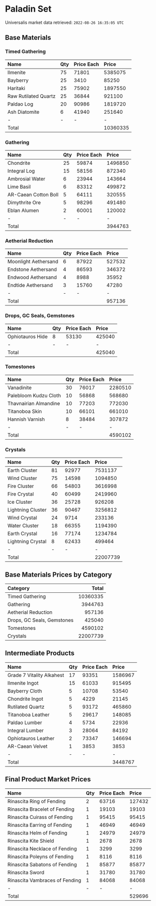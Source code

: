 # Paladin Set

Universalis market data retrieved: `2022-08-26 16:35:05 UTC`

## Base Materials

### Timed Gathering

| Name                 | Qty   | Price Each   | Price    |
|:---------------------|:------|:-------------|:---------|
| Ilmenite             | 75    | 71801        | 5385075  |
| Bayberry             | 25    | 3410         | 85250    |
| Haritaki             | 25    | 75902        | 1897550  |
| Raw Rutilated Quartz | 25    | 36844        | 921100   |
| Paldao Log           | 20    | 90986        | 1819720  |
| Ash Diatomite        | 6     | 41940        | 251640   |
| -                    | -     | -            | -        |
| Total                |       |              | 10360335 |

### Gathering

| Name                 | Qty   | Price Each   | Price   |
|:---------------------|:------|:-------------|:--------|
| Chondrite            | 25    | 59874        | 1496850 |
| Integral Log         | 15    | 58156        | 872340  |
| Ambrosial Water      | 6     | 23944        | 143664  |
| Lime Basil           | 6     | 83312        | 499872  |
| AR-Caean Cotton Boll | 5     | 64111        | 320555  |
| Dimythrite Ore       | 5     | 98296        | 491480  |
| Eblan Alumen         | 2     | 60001        | 120002  |
| -                    | -     | -            | -       |
| Total                |       |              | 3944763 |

### Aetherial Reduction

| Name                 | Qty   | Price Each   | Price   |
|:---------------------|:------|:-------------|:--------|
| Moonlight Aethersand | 6     | 87922        | 527532  |
| Endstone Aethersand  | 4     | 86593        | 346372  |
| Endwood Aethersand   | 4     | 8988         | 35952   |
| Endtide Aethersand   | 3     | 15760        | 47280   |
| -                    | -     | -            | -       |
| Total                |       |              | 957136  |

### Drops, GC Seals, Gemstones

| Name             | Qty   | Price Each   | Price   |
|:-----------------|:------|:-------------|:--------|
| Ophiotauros Hide | 8     | 53130        | 425040  |
| -                | -     | -            | -       |
| Total            |       |              | 425040  |

### Tomestones

| Name                  | Qty   | Price Each   | Price   |
|:----------------------|:------|:-------------|:--------|
| Vanadinite            | 30    | 76017        | 2280510 |
| Palebloom Kudzu Cloth | 10    | 56868        | 568680  |
| Thavnairian Almandine | 10    | 77203        | 772030  |
| Titanoboa Skin        | 10    | 66101        | 661010  |
| Hannish Varnish       | 8     | 38484        | 307872  |
| -                     | -     | -            | -       |
| Total                 |       |              | 4590102 |

### Crystals

| Name              | Qty   | Price Each   | Price    |
|:------------------|:------|:-------------|:---------|
| Earth Cluster     | 81    | 92977        | 7531137  |
| Wind Cluster      | 75    | 14598        | 1094850  |
| Fire Cluster      | 66    | 54803        | 3616998  |
| Fire Crystal      | 40    | 60499        | 2419960  |
| Ice Cluster       | 36    | 25728        | 926208   |
| Lightning Cluster | 36    | 90467        | 3256812  |
| Wind Crystal      | 24    | 9714         | 233136   |
| Water Cluster     | 18    | 66355        | 1194390  |
| Earth Crystal     | 16    | 77174        | 1234784  |
| Lightning Crystal | 8     | 62433        | 499464   |
| -                 | -     | -            | -        |
| Total             |       |              | 22007739 |

## Base Materials Prices by Category

| Category                   |    Total |
|:---------------------------|---------:|
| Timed Gathering            | 10360335 |
| Gathering                  |  3944763 |
| Aetherial Reduction        |   957136 |
| Drops, GC Seals, Gemstones |   425040 |
| Tomestones                 |  4590102 |
| Crystals                   | 22007739 |

## Intermediate Products

| Name                      | Qty   | Price Each   | Price   |
|:--------------------------|:------|:-------------|:--------|
| Grade 7 Vitality Alkahest | 17    | 93351        | 1586967 |
| Ilmenite Ingot            | 15    | 61033        | 915495  |
| Bayberry Cloth            | 5     | 10708        | 53540   |
| Chondrite Ingot           | 5     | 4229         | 21145   |
| Rutilated Quartz          | 5     | 93172        | 465860  |
| Titanoboa Leather         | 5     | 29617        | 148085  |
| Paldao Lumber             | 4     | 5734         | 22936   |
| Integral Lumber           | 3     | 28064        | 84192   |
| Ophiotauros Leather       | 2     | 73347        | 146694  |
| AR-Caean Velvet           | 1     | 3853         | 3853    |
| -                         | -     | -            | -       |
| Total                     |       |              | 3448767 |

## Final Product Market Prices

| Name                           | Qty   | Price Each   | Price   |
|:-------------------------------|:------|:-------------|:--------|
| Rinascita Ring of Fending      | 2     | 63716        | 127432  |
| Rinascita Bracelet of Fending  | 1     | 19103        | 19103   |
| Rinascita Cuirass of Fending   | 1     | 95415        | 95415   |
| Rinascita Earring of Fending   | 1     | 46949        | 46949   |
| Rinascita Helm of Fending      | 1     | 24979        | 24979   |
| Rinascita Kite Shield          | 1     | 2678         | 2678    |
| Rinascita Necklace of Fending  | 1     | 3299         | 3299    |
| Rinascita Poleyns of Fending   | 1     | 8116         | 8116    |
| Rinascita Sabatons of Fending  | 1     | 85877        | 85877   |
| Rinascita Sword                | 1     | 31780        | 31780   |
| Rinascita Vambraces of Fending | 1     | 84068        | 84068   |
| -                              | -     | -            | -       |
| Total                          |       |              | 529696  |
